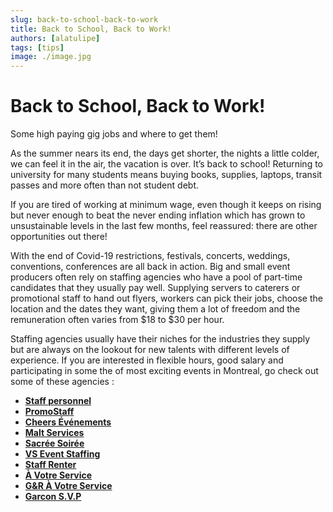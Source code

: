 ```yaml
---
slug: back-to-school-back-to-work
title: Back to School, Back to Work!
authors: [alatulipe]
tags: [tips]
image: ./image.jpg
---
```


# Back to School, Back to Work!

Some high paying gig jobs and where to get them!

<!--truncate-->

As the summer nears its end, the days get shorter, the nights a little colder, we can feel it in the air, the vacation is over. It’s back to school! Returning to university for many students means buying books, supplies, laptops, transit passes and more often than not student debt.

If you are tired of working at minimum wage, even though it keeps on rising but never enough to beat the never ending inflation which has grown to unsustainable levels in the last few months, feel reassured: there are other opportunities out there!

With the end of Covid-19 restrictions, festivals, concerts, weddings, conventions, conferences are all back in action. Big and small event producers often rely on staffing agencies who have a pool of part-time candidates that they usually pay well. Supplying servers to caterers or promotional staff to hand out flyers, workers can pick their jobs, choose the location and  the dates they want, giving them a lot of freedom and the remuneration often varies from $18 to $30 per hour.

Staffing agencies usually have their niches for the industries they supply but are always on the lookout for new talents with different levels of experience. If you are interested in flexible hours, good salary and participating in some the of most exciting events in Montreal, go check out some of these agencies :

- [**Staff personnel**](https://staffpersonnel.com/indexen)
- [**PromoStaff**](http://www.promostaffxm.com/)
- [**Cheers Événements**](https://www.cheersevenements.com)
- [**Malt Services**](mailto:recrutement@maltservices.com)
- [**Sacrée Soirée**](https://sacreesoiree.com/en/)
- [**VS Event Staffing**](https://www.vsevents.ca/)
- [**Staff Renter**](https://www.staffrenter.com/en/)
- [**À Votre Service**](https://agenceavotreservice.com/)
- [**G&R À Votre Service**](http://gravotreservice.com/)
- [**Garcon S.V.P**](http://www.garconsvp.com/En/index_en.html)

